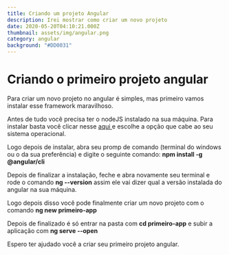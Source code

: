 ```yaml
---
title: Criando um projeto Angular
description: Irei mostrar como criar um novo projeto
date: 2020-05-20T04:10:21.000Z
thumbnail: assets/img/angular.png
category: angular
background: "#DD0031"
---
```

# Criando o primeiro projeto angular


Para criar um novo projeto no angular é simples, mas primeiro vamos instalar esse framework maravilhoso.

Antes de tudo você precisa ter o nodeJS instalado na sua máquina. Para instalar basta você clicar nesse [aqui ](https://nodejs.org/en/) e escolhe a opção que cabe ao seu sistema operacional.

Logo depois de instalar, abra seu promp de comando (terminal do windows ou o da sua preferência) e digite o seguinte comando: **npm install -g @angular/cli**

Depois de finalizar a instalação, feche e abra novamente seu terminal e rode o comando **ng --version** assim ele vai dizer qual a versão instalada do angular na sua máquina.

Logo depois disso você pode finalmente criar um novo projeto com o comando **ng new primeiro-app**

Depois de finalizado é só entrar na pasta com **cd primeiro-app** e subir a aplicação com **ng serve --open**

Espero ter ajudado você a criar seu primeiro projeto angular.